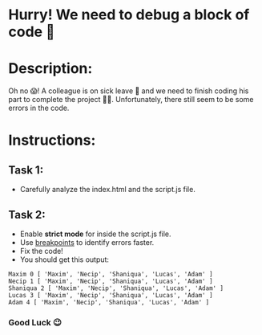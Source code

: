 # Hurry! We need to debug a block of code 🧐

# Description:

Oh no 😱!
A colleague is on sick leave 🤒 and we need to finish coding his part to complete the project 👨‍💻.
Unfortunately, there still seem to be some errors in the code.

# Instructions:

## Task 1:

- Carefully analyze the index.html and the script.js file.

## Task 2:

- Enable **strict mode** for inside the script.js file.
- Use [breakpoints](https://developer.mozilla.org/en-US/docs/Web/JavaScript/Reference/Strict_mode) to identify errors faster.
- Fix the code!
- You should get this output:

```
Maxim 0 [ 'Maxim', 'Necip', 'Shaniqua', 'Lucas', 'Adam' ]
Necip 1 [ 'Maxim', 'Necip', 'Shaniqua', 'Lucas', 'Adam' ]
Shaniqua 2 [ 'Maxim', 'Necip', 'Shaniqua', 'Lucas', 'Adam' ]
Lucas 3 [ 'Maxim', 'Necip', 'Shaniqua', 'Lucas', 'Adam' ]
Adam 4 [ 'Maxim', 'Necip', 'Shaniqua', 'Lucas', 'Adam' ]
```

### Good Luck 😉
